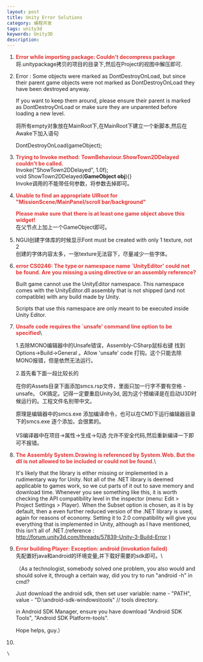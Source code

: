 ```yaml
---
layout: post
title: Unity Error Solutions
category: 编程开发
tags: unity3d
keywords: Unity3D
description: 
---
```


1.  **<span
    style="color:#e53333;">Error while importing package: Couldn't decompress package</span>**\
     将.unitypackage拷贝的项目的目录下,然后在Project的视图中解压即可.

2.  Error :
    Some objects were marked as DontDestroyOnLoad, but since their parent game objects were not marked as DontDestroyOnLoad they have been destroyed anyway.

    If you want to keep them around, please ensure their parent is marked as DontDestroyOnLoad or make sure they are unparented before loading a new level.

    将所有empty对象放在MainRoot下,在MainRoot下建立一个新脚本,然后在Awake下加入语句

    DontDestroyOnLoad(gameObject);

3.  **<span
    style="color:#e53333;">Trying to Invoke method: TownBehaviour.ShowTown2DDelayed couldn't be called.</span>**\
     Invoke("ShowTown2DDelayed", 1.0f);\
     void ShowTown2DDelayed(**GameObject obj**){}\
     Invoke调用的不能带任何参数，将参数去掉即可。

4.  **<span
    style="color:#e53333;">Unable to find an appropriate UIRoot for "MissionScene/MainPanel/scroll bar/background"</span>**

    **<span
    style="color:#e53333;">Please make sure that there is at least one game object above this widget!</span>**\
     在父节点上加上一个GameObject即可。

5.  NGUI创建字体库的时候显示Font must be created with only 1 texture,
    not 2\
     创建的字体内容太多，一张texture无法容下，尽量减少一些字体。

6.  **<span
    style="color:#e53333;">error CS0246: The type or namespace name \`UnityEditor' could not be found. Are you missing a using directive or an assembly reference?</span>** 

    Built game cannot use the UnityEditor namespace. This namespace comes with the UnityEditor.dll assembly that is not shipped (and not compatible) with any build made by Unity.

    Scripts that use this namespace are only meant to be executed inside Unity Editor.

7.  **<span
    style="color:#e53333;">Unsafe code requires the \`unsafe' command line option to be specified</span>**\

    1.去除MONO编辑器中的Unsafe错误，Assembly-CSharp鼠标右键 找到Options-\>Build-\>General 。Allow 'unsafe' code 打钩。这个只能去除MONO报错，但是依然无法运行。

    2.首先看下面一段比较长的 

    在你的Assets目录下面添加smcs.rsp文件，里面只加一行字不要有空格  -unsafe。 OK搞定。记得一定要重启Unity3d, 因为这个预编译是在启动U3D时候运行的。工程文件名别带中文。

    原理是编辑器中的smcs.exe 添加编译命令，也可以在CMD下运行编辑器目录下的smcs.exe  逐个添加，会很累的。\
    \
     VS编译器中在项目-\>属性-\>生成-\>勾选
    允许不安全代码,然后重新编译一下即可不报错。

8.  **<span
    style="color:#e53333;">The Assembly System.Drawing is referenced by System.Web. But the dll is not allowed to be included or could not be found.</span>**\

    It's likely that the library is either missing or implemented in a rudimentary way for Unity. Not all of the .NET library is deemed applicable to games work, so we cut parts of it out to save memory and download time. Whenever you see something like this, it is worth checking the API compatibility level in the inspector (menu: Edit \> Project Settings \> Player). When the Subset option is chosen, as it is by default, then a even further reduced version of the .NET library is used, again for reasons of economy. Setting it to 2.0 compatibility will give you everything that is implemented in Unity, although as I have mentioned, this isn't all of .NET.(reference
    : <http://forum.unity3d.com/threads/57839-Unity-3-Build-Error> )

9.  **<span
    style="color:#e53333;">Error building Player: Exception: android (invokation failed)</span>**\
     先配置好java和android的环境变量,并下载好需要的sdk即可。\

    （As a technologist, somebody solved one problem, you also would and should solve it, through a certain way, did you try to run "android -h" in cmd?

    Just download the android sdk, then set user variable: name - "PATH", value - "D:\\android-sdk-windows\\tools" // tools directory.

    in Android SDK Manager, ensure you have download "Android SDK Tools", "Android SDK Platform-tools".

    Hope helps, guy.）

10.  

    \







